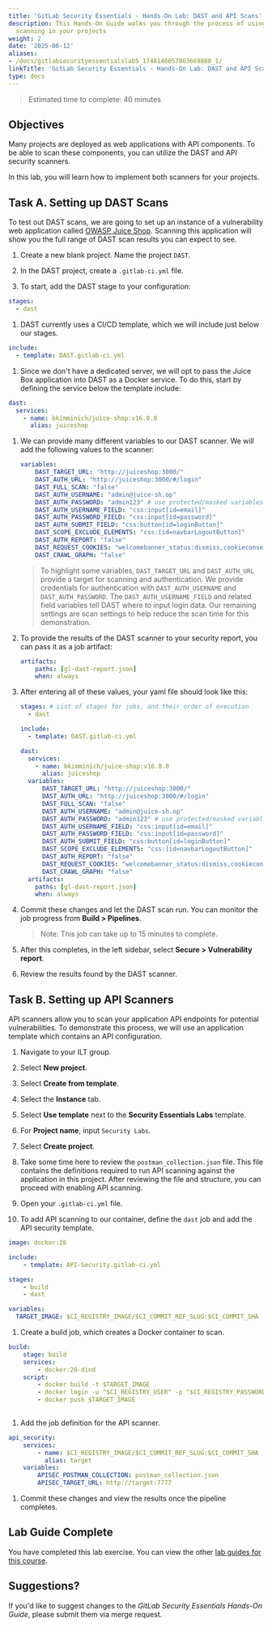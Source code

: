 ```yaml
---
title: 'GitLab Security Essentials - Hands-On Lab: DAST and API Scans'
description: This Hands-On Guide walks you through the process of using container
  scanning in your projects
weight: 2
date: '2025-06-12'
aliases:
- /docs/gitlabsecurityessentialslab5_1748146057863669880_1/
linkTitle: 'GitLab Security Essentials - Hands-On Lab: DAST and API Scans'
type: docs
---
```


> Estimated time to complete: 40 minutes

## Objectives

Many projects are deployed as web applications with API components. To be able to scan these components, you can utilize the DAST and API security scanners. 

In this lab, you will learn how to implement both scanners for your projects.

## Task A. Setting up DAST Scans

To test out DAST scans, we are going to set up an instance of a vulnerability web application called [OWASP Juice Shop](https://owasp.org/www-project-juice-shop/). Scanning this application will show you the full range of DAST scan results you can expect to see.  

1. Create a new blank project. Name the project `DAST`.

1. In the DAST project, create a `.gitlab-ci.yml` file.

1. To start, add the DAST stage to your configuration:

```yml
stages:
  - dast
```

1. DAST currently uses a CI/CD template, which we will include just below our stages.

```yml
include:
  - template: DAST.gitlab-ci.yml
```

1. Since we don't have a dedicated server, we will opt to pass the Juice Box application into DAST as a Docker service. To do this, start by defining the service below the template include:

```yml
dast:
  services:
    - name: bkimminich/juice-shop:v16.0.0
      alias: juiceshop
```

1. We can provide many different variables to our DAST scanner. We will add the following values to the scanner:

    ```yml
    variables:
        DAST_TARGET_URL: "http://juiceshop:3000/"
        DAST_AUTH_URL: "http://juiceshop:3000/#/login"
        DAST_FULL_SCAN: "false"
        DAST_AUTH_USERNAME: "admin@juice-sh.op"
        DAST_AUTH_PASSWORD: "admin123" # use protected/masked variables, this is only for demonstration purposes
        DAST_AUTH_USERNAME_FIELD: "css:input[id=email]"
        DAST_AUTH_PASSWORD_FIELD: "css:input[id=password]"
        DAST_AUTH_SUBMIT_FIELD: "css:button[id=loginButton]"
        DAST_SCOPE_EXCLUDE_ELEMENTS: "css:[id=navbarLogoutButton]"
        DAST_AUTH_REPORT: "false"
        DAST_REQUEST_COOKIES: "welcomebanner_status:dismiss,cookieconsent_status:dismiss"
        DAST_CRAWL_GRAPH: "false"
    ```

    > To highlight some variables, `DAST_TARGET_URL` and `DAST_AUTH_URL` provide a target for scanning and authentication. We provide credentials for authentication with `DAST_AUTH_USERNAME` and `DAST_AUTH_PASSWORD`. The `DAST_AUTH_USERNAME_FIELD` and related field variables tell DAST where to input login data. Our remaining settings are scan settings to help reduce the scan time for this demonstration.

1. To provide the results of the DAST scanner to your security report, you can pass it as a job artifact:

    ```yml
    artifacts:
        paths: [gl-dast-report.json]
        when: always
    ```

1. After entering all of these values, your yaml file should look like this:

    ```yml
    stages: # List of stages for jobs, and their order of execution
      - dast

    include:
      - template: DAST.gitlab-ci.yml

    dast:
      services:
        - name: bkimminich/juice-shop:v16.0.0
          alias: juiceshop
      variables:
          DAST_TARGET_URL: "http://juiceshop:3000/"
          DAST_AUTH_URL: "http://juiceshop:3000/#/login"
          DAST_FULL_SCAN: "false"
          DAST_AUTH_USERNAME: "admin@juice-sh.op"
          DAST_AUTH_PASSWORD: "admin123" # use protected/masked variables, this is only for demonstration purposes
          DAST_AUTH_USERNAME_FIELD: "css:input[id=email]"
          DAST_AUTH_PASSWORD_FIELD: "css:input[id=password]"
          DAST_AUTH_SUBMIT_FIELD: "css:button[id=loginButton]"
          DAST_SCOPE_EXCLUDE_ELEMENTS: "css:[id=navbarLogoutButton]"
          DAST_AUTH_REPORT: "false"
          DAST_REQUEST_COOKIES: "welcomebanner_status:dismiss,cookieconsent_status:dismiss"
          DAST_CRAWL_GRAPH: "false"
      artifacts:
        paths: [gl-dast-report.json]
        when: always

    ```

1. Commit these changes and let the DAST scan run. You can monitor the job progress from **Build > Pipelines**.

    > Note: This job can take up to 15 minutes to complete.

1. After this completes, in the left sidebar, select **Secure > Vulnerability report**. 

1. Review the results found by the DAST scanner. 

## Task B. Setting up API Scanners

API scanners allow you to scan your application API endpoints for potential vulnerabilities. To demonstrate this process, we will use an application template which contains an API configuration.

1. Navigate to your ILT group.

1. Select **New project**.

1. Select **Create from template**.

1. Select the **Instance** tab.

1. Select **Use template** next to the **Security Essentials Labs** template.

1. For **Project name**, input `Security Labs`. 

1. Select **Create project**. 

1. Take some time here to review the `postman_collection.json` file. This file contains the definitions required to run API scanning against the application in this project. After reviewing the file and structure, you can proceed with enabling API scanning.

1. Open your `.gitlab-ci.yml` file. 

1. To add API scanning to our container, define the `dast` job and add the API security template.

  ```yml
  image: docker:26

  include:
      - template: API-Security.gitlab-ci.yml

  stages:
      - build
      - dast

  variables:
    TARGET_IMAGE: $CI_REGISTRY_IMAGE/$CI_COMMIT_REF_SLUG:$CI_COMMIT_SHA

  ```

1. Create a build job, which creates a Docker container to scan.

  ```yml
  build:
      stage: build
      services:
          - docker:26-dind
      script:
          - docker build -t $TARGET_IMAGE .
          - docker login -u "$CI_REGISTRY_USER" -p "$CI_REGISTRY_PASSWORD" $CI_REGISTRY
          - docker push $TARGET_IMAGE
          
  ```

1. Add the job definition for the API scanner.

  ```yml
  api_security:
      services:
          - name: $CI_REGISTRY_IMAGE/$CI_COMMIT_REF_SLUG:$CI_COMMIT_SHA
            alias: target
      variables:
          APISEC_POSTMAN_COLLECTION: postman_collection.json
          APISEC_TARGET_URL: http://target:7777
  ```

1. Commit these changes and view the results once the pipeline completes.

## Lab Guide Complete

You have completed this lab exercise. You can view the other [lab guides for this course](/handbook/customer-success/professional-services-engineering/education-services/ilt-labs/gitlabsecurityessentials).

## Suggestions?

If you'd like to suggest changes to the *GitLab Security Essentials Hands-On Guide*, please submit them via merge request.
